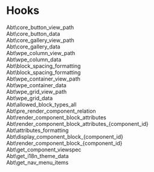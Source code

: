 # Hooks

Abt\core\_button\_view\_path\
Abt\core\_button\_data\
Abt\core\_gallery\_view\_path\
Abt\core\_gallery\_data\
Abt\wpe\_column\_view\_path\
Abt\wpe\_column\_data\
Abt\block\_spacing\_formatting\
Abt\block\_spacing\_formatting\
Abt\wpe\_container\_view\_path\
Abt\wpe\_container\_data\
Abt\wpe\_grid\_view\_path\
Abt\wpe\_grid\_data\
Abt\allowed\_block\_types\_all\
Abt\pre\_render\_component\_relation\
Abt\render\_component\_block\_attributes\
Abt\render\_component\_block\_attributes\_{component\_id}\
Abt\attributes\_formatting\
Abt\display\_component\_block\_{component\_id}\
Abt\render\_component\_block\_{component\_id}\
Abt\get\_component\_viewspec\
Abt\get\_i18n\_theme\_data\
Abt\get\_nav\_menu\_items
